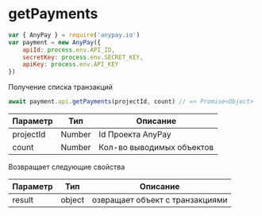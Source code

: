 # getPayments

```js
var { AnyPay } = require('anypay.io')
var payment = new AnyPay({
    apiId: process.env.API_ID,
    secretKey: process.env.SECRET_KEY,
    apiKey: process.env.API_KEY
})
```

Получение списка транзакций

```js
await payment.api.getPayments(projectId, count) // => Promise<Object>
```

| Параметр  | Тип      | Описание                  |
| --------- | -------- | ------------------------- |
| projectId | Number   | Id Проекта AnyPay         |
| count     | Number   | Кол-во выводимых объектов |

Возвращает следующие свойства

| Параметр  | Тип      | Описание                        |
| --------- | -------- | ------------------------------- |
| result    | object   | озвращает объект с транзакциями |
